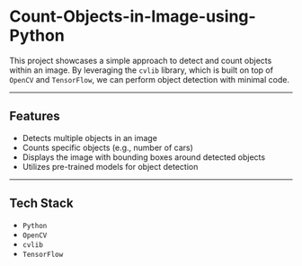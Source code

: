 # Count-Objects-in-Image-using-Python

This project showcases a simple approach to detect and count objects within an image. By leveraging the `cvlib` library, which is built on top of `OpenCV` and `TensorFlow`, we can perform object detection with minimal code.

---

## Features

- Detects multiple objects in an image
- Counts specific objects (e.g., number of cars)
- Displays the image with bounding boxes around detected objects
- Utilizes pre-trained models for object detection

---

## Tech Stack

- `Python`
- `OpenCV`
- `cvlib`
- `TensorFlow`
